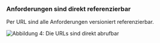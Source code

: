 ### Anforderungen sind direkt referenzierbar
Per URL sind alle Anforderungen versioniert referenzierbar.

![Abbildung 4: Die URLs sind direkt abrufbar][directReference]

[directReference]: https://raw.githubusercontent.com/DomainDrivenArchitecture/ddaArchitecture/requirements/images/FitnesseReferenzenAufAnforderungen.png "Abbildung 4: Die URLs sind direkt abrufbar"
